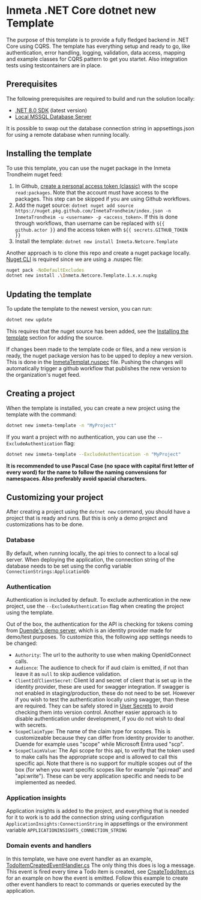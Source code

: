 # Inmeta .NET Core dotnet new Template

The purpose of this template is to provide a fully fledged backend in .NET Core using CQRS. The template has everything setup and ready to go, like authentication, error handling, logging, validation, data access, mapping and example classes for CQRS pattern to get you startet. Also integration tests using testcontainers are in place.

## Prerequisites

The following prerequisites are required to build and run the solution locally:

- [.NET 8.0 SDK](https://dotnet.microsoft.com/download/dotnet/8.0) (latest version)
- [Local MSSQL Database Server](https://www.microsoft.com/en-us/sql-server/sql-server-downloads)

It is possible to swap out the database connection string in appsettings.json for using a remote database when running locally.

## Installing the template

To use this template, you can use the nuget package in the Inmeta Trondheim nuget feed:
1. In Github, [create a personal access token (classic)](https://docs.github.com/en/authentication/keeping-your-account-and-data-secure/managing-your-personal-access-tokens#creating-a-personal-access-token-classic) with the scope ```read:packages```. Note that the account must have access to the packages. This step can be skipped if you are using Github workflows.
2. Add the nuget source:
```dotnet nuget add source https://nuget.pkg.github.com/InmetaTrondheim/index.json -n InmetaTrondheim -u <username> -p <access_token>```.
If this is done through workflows, than username can be replaced with ```${{ github.actor }}``` and the access token with ```${{ secrets.GITHUB_TOKEN }} ```
3. Install the template:
```dotnet new install Inmeta.Netcore.Template```

Another approach is to clone this repo and create a nuget package locally. [Nuget CLI](https://learn.microsoft.com/en-us/nuget/reference/nuget-exe-cli-reference?tabs=windows#installing-nugetexe) is required since we are using a .nuspec file:

```bash 
nuget pack -NoDefaultExcludes
dotnet new install .\Inmeta.Netcore.Template.1.x.x.nupkg
```

## Updating the template

To update the template to the newest version, you can run: 
```bash 
dotnet new update
```
This requires that the nuget source has been added, see the [Installing the template](#installing-the-template) section for adding the source.


If changes been made to the template code or files, and a new version is ready, the nuget package version has to be upped to deploy a new version. This is done in the [InmetaTemplat.nuspec](./InmetaTemplate.nuspec) file. Pushing the changes will automatically trigger a github workflow that publishes the new version to the organization's nuget feed.

## Creating a project

When the template is installed, you can create a new project using the template with the command:
```bash 
dotnet new inmeta-template -n "MyProject"
```

If you want a project with no authentication, you can use the ```--ExcludeAuthentication``` flag:
```bash 
dotnet new inmeta-template --ExcludeAuthentication -n "MyProject"
```

**It is recommended to use Pascal Case (no space with capital first letter of every word) for the name to follow the naming convensions for namespaces. Also preferably avoid spacial characters.**

## Customizing your project

After creating a project using the ```dotnet new``` command, you should have a project that is ready and runs. But this is only a demo project and customizations has to be done.

### Database

By default, when running locally, the api tries to connect to a local sql server. When deploying the application, the connection string of the database needs to be set using the config variable ```ConnectionStrings:ApplicationDb```

### Authentication

Authentication is included by default. To exclude authentication in the new project, use the ```--ExcludeAuthentication``` flag when creating the project using the template.

Out of the box, the authentication for the API is checking for tokens coming from [Duende's demo server](https://demo.duendesoftware.com/), which is an identity provider made for demo/test purposes.
To customize this, the following app settings needs to be changed:
- ```Authority```: The url to the authority to use when making OpenIdConnect calls.
- ```Audience```: The audience to check for if aud claim is emitted, if not than leave it as ```null``` to skip audience validation.
- ```ClientId```/```ClientSecret```: Client Id and secret of client that is set up in the identity provider, these are used for swagger integration. If swagger is not enabled in staging/production, these do not need to be set. However if you wish to test the authentication locally using swagger, than these are required. They can be safely stored in [User Secrets](https://learn.microsoft.com/en-us/aspnet/core/security/app-secrets?view=aspnetcore-8.0&tabs=windows) to avoid checking them into version control. Another easier approach is to disable authentication under development, if you do not wish to deal with secrets.
- ```ScopeClaimType```: The name of the claim type for scopes. This is customizeable because they can differ from identity provider to another. Duende for example uses "scope" while Microsoft Entra used "scp".
- ```ScopeClaimValue```: The Api scope for this api, to verify that the token used to make calls has the appropriate scope and is allowed to call this specific api. Note that there is no support for multiple scopes out of the box (for when you want specific scopes like for example "api:read" and "api:write"). These can be very application specific and needs to be implemented as needed.

### Application insights

Application insights is added to the project, and everything that is needed for it to work is to add the connection string using configuration ```ApplicationInsights:ConnectionString``` in appsettings or the environment variable ```APPLICATIONINSIGHTS_CONNECTION_STRING```

### Domain events and handlers

In this template, we have one event handler as an example, [TodoItemCreatedEventHandler.cs](./src/Application/TodoItems/EventHandlers/TodoItemCreatedEventHandler.cs) The only thing this does is log a message. This event is fired every time a Todo item is created, see [CreateTodoItem.cs](./src/Application/TodoItems/Commands/CreateTodoItem.cs) for an example on how the event is emitted. Follow this example to create other event handlers to react to commands or queries executed by the application.
